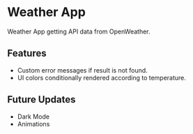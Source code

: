 # Weather App

Weather App getting API data from OpenWeather.

## Features
- Custom error messages if result is not found.
- UI colors conditionally rendered according to temperature.

## Future Updates
- Dark Mode
- Animations
